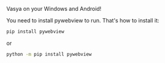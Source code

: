 Vasya on your Windows and Android!

You need to install pywebview to run.
That's how to install it:
```sh 
pip install pywebview
```
or
```sh
python -m pip install pywebview
```
